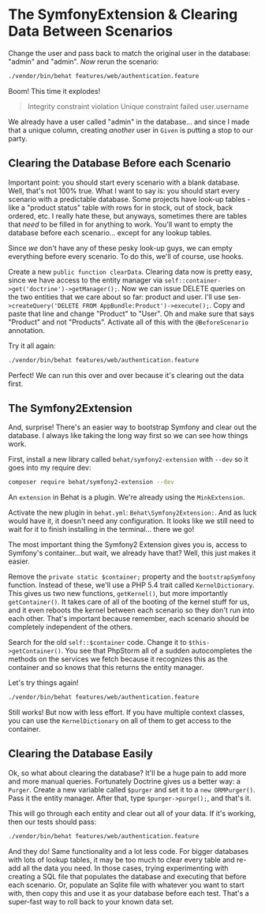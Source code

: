 # The SymfonyExtension & Clearing Data Between Scenarios

Change the user and pass back to match the original user in the database: "admin"
and "admin". *Now* rerun the scenario:

```bash
./vendor/bin/behat features/web/authentication.feature
```

Boom! This time it explodes!

> Integrity constraint violation Unique constraint failed user.username

We already have a user called "admin" in the database... and since I made that a
unique column, creating *another* user in `Given` is putting a stop to our party.

## Clearing the Database Before each Scenario

Important point: you should start every scenario with a blank database. Well, that's
not 100% true. What I want to say is: you should start every scenario with a predictable
database. Some projects have look-up tables - like a "product status" table with rows
for in stock, out of stock, back ordered, etc. I really hate these, but anyways,
sometimes there are tables that *need* to be filled in for anything to work. You'll
want to empty the database before each scenario... except for any lookup tables.

Since *we* don't have any of these pesky look-up guys, we can empty everything before
every scenario. To do this, we'll of course, use hooks.

Create a new `public function clearData`. Clearing data now is pretty easy, since
we have access to the entity manager via `self::container->get('doctrine')->getManager();`.
Now we can issue DELETE queries on the two entities that we care about so far:
product and user. I'll use `$em->createQuery('DELETE FROM AppBundle:Product')->execute();`.
Copy and paste that line and change "Product" to "User". Oh and make sure that says
"Product" and not "Products". Activate all of this with the `@BeforeScenario` annotation. 
 
Try it all again:

```bash
./vendor/bin/behat features/web/authentication.feature
```

Perfect! We can run this over and over because it's clearing out the data first.

## The Symfony2Extension

And, surprise! There's an easier way to bootstrap Symfony and clear out the database.
I always like taking the long way first so we can see how things work.
 
First, install a new library called `behat/symfony2-extension` with `--dev` so it
goes into my require dev:

```bash
composer require behat/symfony2-extension --dev
```

An `extension` in Behat is a plugin. We're already using the `MinkExtension`. 
 
Activate the new plugin in `behat.yml`: `Behat\Symfony2Extension:`. And as luck would
have it, it doesn't need any configuration. It looks like we still need to wait for
it to finish installing in the terminal... there we go!  

The most important thing the Symfony2 Extension gives you is, access to Symfony's
container...but wait, we already have that? Well, this just makes it easier.

Remove the `private static $container;` property and the `bootstrapSymfony` function.
Instead of these, we'll use a PHP 5.4 trait called `KernelDictionary`.
This gives us two new functions, `getKernel()`, but more importantly `getContainer()`.
It takes care of all of the booting of the kernel stuff for us, and it even reboots
the kernel between each scenario so they don't run into each other. That's important
because remember, each scenario should be completely independent of the others.
 
Search for the old `self::$container` code. Change it to `$this->getContainer()`.
You see that PhpStorm all of a sudden autocompletes the methods on the services
we fetch because it recognizes this as the container and so knows that this returns
the entity manager. 
 
Let's try things again!

```bash
./vendor/bin/behat features/web/authentication.feature
```

Still works! But now with less effort. If you have multiple context classes, you
can use the `KernelDictionary` on all of them to get access to the container.
 
## Clearing the Database Easily
 
Ok, so what about clearing the database? It'll be a huge pain to add more and more
manual queries. Fortunately Doctrine gives us a better way: a `Purger`. Create a new
variable called `$purger` and set it to a `new ORMPurger()`. Pass it the entity manager.
After that, type `$purger->purge();`, and that's it.
 
This will go through each entity and clear out all of your data. If it's working,
then our tests should pass:

```bash
./vendor/bin/behat features/web/authentication.feature
```

And they do!  Same functionality and a lot less code. For bigger databases with lots
of lookup tables, it may be too much to clear every table and re-add all the data
you need. In those cases, trying experimenting with creating a SQL file that populates
the database and executing that before each scenario. Or, populate an Sqlite file
with whatever you want to start with, then copy this and use it as your database
before each test. That's a super-fast way to roll back to your known data set.
 
